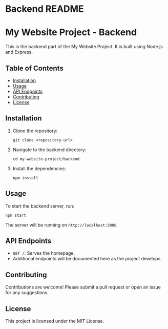 # Backend README

# My Website Project - Backend

This is the backend part of the My Website Project. It is built using Node.js and Express.

## Table of Contents

- [Installation](#installation)
- [Usage](#usage)
- [API Endpoints](#api-endpoints)
- [Contributing](#contributing)
- [License](#license)

## Installation

1. Clone the repository:
   ```
   git clone <repository-url>
   ```
2. Navigate to the backend directory:
   ```
   cd my-website-project/backend
   ```
3. Install the dependencies:
   ```
   npm install
   ```

## Usage

To start the backend server, run:
```
npm start
```
The server will be running on `http://localhost:3000`.

## API Endpoints

- `GET /`: Serves the homepage.
- Additional endpoints will be documented here as the project develops.

## Contributing

Contributions are welcome! Please submit a pull request or open an issue for any suggestions.

## License

This project is licensed under the MIT License.